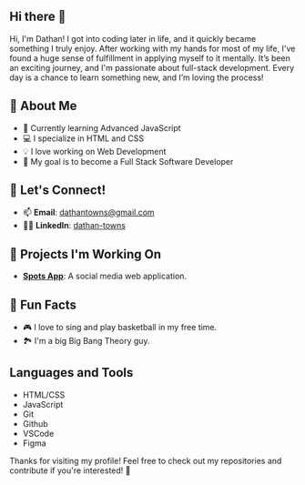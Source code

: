 ## Hi there 👋

Hi, I'm Dathan! I got into coding later in life, and it quickly became something I truly enjoy. After working with my hands for most of my life, I've found a huge sense of fulfillment in applying myself to it mentally. It’s been an exciting journey, and I'm passionate about full-stack development. Every day is a chance to learn something new, and I’m loving the process!


## 🚀 About Me

- 🌱 Currently learning Advanced JavaScript
- 💻 I specialize in HTML and CSS
- 💡 I love working on Web Development
- 🎯 My goal is to become a Full Stack Software Developer


## 💬 Let's Connect!

- 📫 **Email**: dathantowns@gmail.com
- 🧑‍💻 **LinkedIn**: [dathan-towns](https://www.linkedin.com/in/dathan-towns-a36994352/)


## 🎯 Projects I'm Working On

- **[Spots App](https://github.com/dathantowns/se_project_spots)**: A social media web application.


## 🎉 Fun Facts

- 🎮 I love to sing and play basketball in my free time.
- 🏞️ I'm a big Big Bang Theory guy.


## Languages and Tools

- HTML/CSS
- JavaScript
- Git
- Github
- VSCode
- Figma

Thanks for visiting my profile! Feel free to check out my repositories and contribute if you're interested! 🚀
